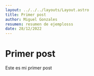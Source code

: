 ```yaml
---
layout: ../../../layouts/Layout.astro
title: Primer post
author: Miguel Gonzales
resumen: resumen de ejemplosss
date: 28/12/2022
---
```

# Primer post

Este es mi primer post

